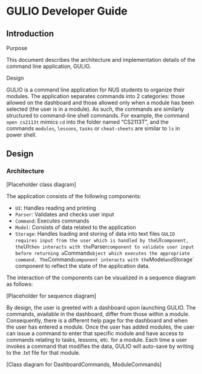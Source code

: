 # GULIO Developer Guide

## Introduction

Purpose

This document describes the architecture and implementation details of the command line application, GULIO.

Design

GULIO is a command line application for NUS students to organize their modules. The application separates commands into 2 categories: those allowed on the dashboard and those allowed only when a module has been selected (the user is in a module). As such, the commands are similarly structured to command-line shell commands. For example, the command `open cs2113t` mimics `cd` into the folder named “CS2113T”, and the commands `modules`, `lessons`, `tasks` or `cheat-sheets` are similar to `ls` in power shell.

## Design

### Architecture

[Placeholder class diagram]

The application consists of the following components:
* `UI`: Handles reading and printing
* `Parser`: Validates and checks user input
* `Command`: Executes commands
* `Model`: Consists of data related to the application
* `Storage`: Handles loading and storing of data into text files
`
GULIO requires input from the user which is handled by the `UI` component, the `UI` then interacts with the `Parser` component to validate user input before returning a `Command` object which executes the appropriate command. The `Command` component interacts with the `Model` and `Storage` component to reflect the state of the application data.

The interaction of the components can be visualized in a sequence diagram as follows:

[Placeholder for sequence diagram]

By design, the user is greeted with a dashboard upon launching GULIO. The commands, available in the dashboard, differ from those within a module. Consequently, there is a different help page for the dashboard and when the user has entered a module. Once the user has added modules, the user can issue a command to enter that specific module and have access to commands relating to tasks, lessons, etc. for a module. Each time a user invokes a command that modifies the data, GULIO will auto-save by writing to the .txt file for that module.

[Class diagram for DashboardCommands, ModuleCommands]